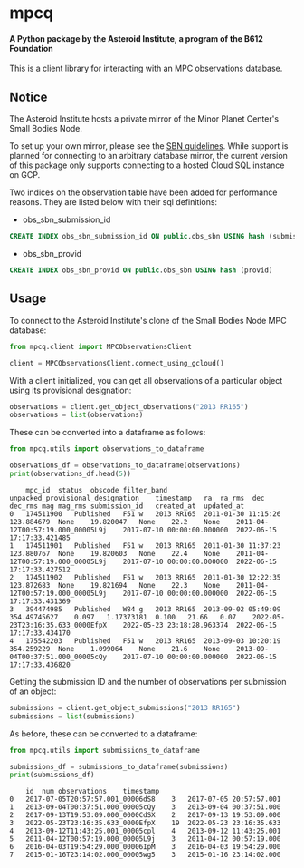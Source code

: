 # mpcq
#### A Python package by the Asteroid Institute, a program of the B612 Foundation  

This is a client library for interacting with an MPC observations database.

## Notice

The Asteroid Institute hosts a private mirror of the Minor Planet Center's Small Bodies Node.

To set up your own mirror, please see the [SBN guidelines](https://sbnwiki.astro.umd.edu/wiki/). While support is planned for connecting to an arbitrary database mirror, the current version of this package only supports connecting to a hosted Cloud SQL instance on GCP.

Two indices on the observation table have been added for performance reasons. They are listed below with their sql definitions:
- obs_sbn_submission_id
```sql
CREATE INDEX obs_sbn_submission_id ON public.obs_sbn USING hash (submission_id);
```
- obs_sbn_provid
```sql
CREATE INDEX obs_sbn_provid ON public.obs_sbn USING hash (provid)
```

## Usage

To connect to the Asteroid Institute's clone of the Small Bodies Node MPC database:
```python
from mpcq.client import MPCObservationsClient

client = MPCObservationsClient.connect_using_gcloud()
```

With a client initialized, you can get all observations of a particular object using its provisional designation:
```python
observations = client.get_object_observations("2013 RR165")
observations = list(observations)
```

These can be converted into a dataframe as follows:

```python
from mpcq.utils import observations_to_dataframe

observations_df = observations_to_dataframe(observations)
print(observations_df.head(5))
```
```
	mpc_id	status	obscode	filter_band	unpacked_provisional_designation	timestamp	ra	ra_rms	dec	dec_rms	mag	mag_rms	submission_id	created_at	updated_at
0	174511900	Published	F51	w	2013 RR165	2011-01-30 11:15:26	123.884679	None	19.820047	None	22.2	None	2011-04-12T00:57:19.000_00005L9j	2017-07-10 00:00:00.000000	2022-06-15 17:17:33.421485
1	174511901	Published	F51	w	2013 RR165	2011-01-30 11:37:23	123.880767	None	19.820603	None	22.4	None	2011-04-12T00:57:19.000_00005L9j	2017-07-10 00:00:00.000000	2022-06-15 17:17:33.427512
2	174511902	Published	F51	w	2013 RR165	2011-01-30 12:22:35	123.872683	None	19.821694	None	22.3	None	2011-04-12T00:57:19.000_00005L9j	2017-07-10 00:00:00.000000	2022-06-15 17:17:33.431369
3	394474985	Published	W84	g	2013 RR165	2013-09-02 05:49:09	354.49745627	0.097	1.17373181	0.100	21.66	0.07	2022-05-23T23:16:35.633_0000EfpX	2022-05-23 23:18:28.963374	2022-06-15 17:17:33.434170
4	175542203	Published	F51	w	2013 RR165	2013-09-03 10:20:19	354.259229	None	1.099064	None	21.6	None	2013-09-04T00:37:51.000_00005cQy	2017-07-10 00:00:00.000000	2022-06-15 17:17:33.436820
```

Getting the submission ID and the number of observations per submission of an object:
```python
submissions = client.get_object_submissions("2013 RR165")
submissions = list(submissions)
```

As before, these can be converted to a dataframe:
```python
from mpcq.utils import submissions_to_dataframe

submissions_df = submissions_to_dataframe(submissions)
print(submissions_df)
```
```
	id	num_observations	timestamp
0	2017-07-05T20:57:57.001_00006dS8	3	2017-07-05 20:57:57.001
1	2013-09-04T00:37:51.000_00005cQy	3	2013-09-04 00:37:51.000
2	2017-09-13T19:53:09.000_0000CdSX	2	2017-09-13 19:53:09.000
3	2022-05-23T23:16:35.633_0000EfpX	19	2022-05-23 23:16:35.633
4	2013-09-12T11:43:25.001_00005cpl	4	2013-09-12 11:43:25.001
5	2011-04-12T00:57:19.000_00005L9j	3	2011-04-12 00:57:19.000
6	2016-04-03T19:54:29.000_00006IpM	3	2016-04-03 19:54:29.000
7	2015-01-16T23:14:02.000_00005wg5	3	2015-01-16 23:14:02.000
```
